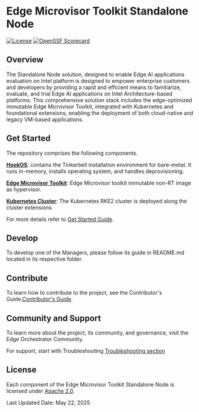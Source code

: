# Edge Microvisor Toolkit Standalone Node

[![License](https://img.shields.io/badge/License-Apache%202.0-blue.svg)](https://opensource.org/licenses/Apache-2.0)
[![OpenSSF Scorecard](https://api.scorecard.dev/projects/github.com/open-edge-platform/edge-microvisor-toolkit-standalone-node/badge)](https://scorecard.dev/viewer/?uri=github.com/open-edge-platform/edge-microvisor-toolkit-standalone-node)

## Overview

The Standalone Node solution, designed to enable Edge AI applications evaluation on Intel platform
is designed to empower enterprise customers and developers by providing a rapid and efficient
means to familiarize, evaluate, and trial Edge AI applications on Intel Architecture-based platforms.
This comprehensive solution stack includes the edge-optimized immutable Edge Microvisor Toolkit,
integrated with Kubernetes and foundational extensions, enabling the deployment of both cloud-native
and legacy VM-based applications.

## Get Started

The repository comprises the following components.

[**HookOS**](standalone-node/hook_os/): contains the Tinkerbell installation environment for bare-metal. It runs in-memory, installs operating system, and handles deprovisioning.

[**Edge Microvisor Toolkit**](standalone-node/host_os/): Edge Microvisor toolkit immutable non-RT image as  hypervisor.

[**Kubernetes Cluster**](standalone-node/cluster_installers): The Kubernetes RKE2 cluster is deployed along the cluster extensions

For more details refer to [Get Started Guide](standalone-node/docs/user-guide/Get-Started-Guide.md).

## Develop

To develop one of the Managers, please follow its guide in README.md located in its respective folder.

## Contribute

To learn how to contribute to the project, see the Contributor's Guide.[Contributor's Guide](standalone-node/docs/user-guide/contriution.md).

## Community and Support

To learn more about the project, its community, and governance, visit the Edge Orchestrator Community.

For support, start with Troubleshooting [Troubleshooting section](standalone-node/docs/user-guide/Get-Started-Guide.md#troubleshooting)

## License

Each component of the Edge Microvisor Toolkit Standalone Node is licensed under [Apache 2.0][apache-license].

Last Updated Date: May 22, 2025

[apache-license]: https://www.apache.org/licenses/LICENSE-2.0
